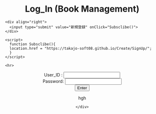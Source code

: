 <html>
  <head>
    <meta http-equiv="content-type" content="text/html; charset=utf-8">
    <title>Login (Book Management)</title>
	<script type="text/javascript" language="javascript">
		function onButtonClick(){
		target1=document.getElementById("output1");
		target1.innerText=document.forms.id_form1.id_textBox1.value;
		target2=document.getElementById("output2");
		target2.innerText=document.forms.id_form1.id_textBox2.value;
		if(target1.innerText != "" && target2.innerText != ""){
		if(target1.innerText == "user" && target2.innerText == "password")
		location.href = "https://takajo-soft08.github.io/Create/MainPage/";
		else window.alert('User_ID、またはPasswordが間違っています。');
		}else window.alert('User_ID、またはPasswordは必ず記入してください。');
		</script>
  </head>

  <body>
    <div align="center">
      <h1>Log_In (Book Management)</h1>
    </div>
	
		
    <div align="right">
      <input type="submit" value="新規登録" onClick="Subsclibe()">
    </div>
	
    <script>
      function Subsclibe(){
      location.href = "https://takajo-soft08.github.io/Create/SignUp/";      
      }
    </script>
    
    <hr>
   <div align="center">
    <form name="form1" id="id_form1" action="">
	    User_ID :
	    <input name="textBox1" id="id_textBox1" type="text" value="" /><br>
	    Password:
	    <input name="textBox2" id="id_textBox2" type="text" value="" /><br>
	    <input type="button" value="Enter" onClick="onButtonClick();"/>
	</form>
	<div id="output1"></div>
	<div id="output2"></div>hgh
	
	</div>
  </body>
</html>
